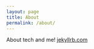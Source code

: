 ```yaml
---
layout: page
title: About
permalink: /about/
---
```


About tech and me! [jekyllrb.com](https://jekyllrb.com/)
